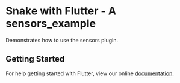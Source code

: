 # Snake with Flutter - A sensors_example

Demonstrates how to use the sensors plugin.

## Getting Started

For help getting started with Flutter, view our online
[documentation](http://flutter.io/).
